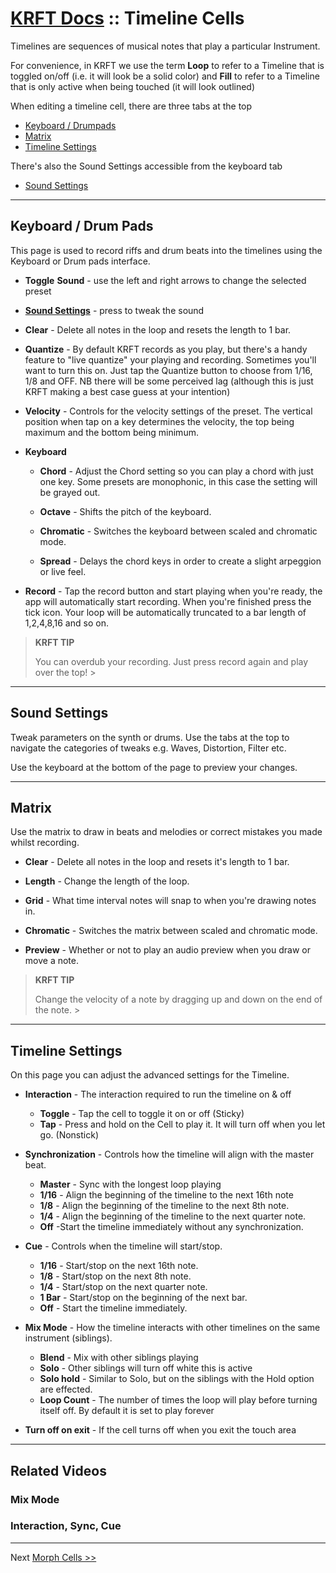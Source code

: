 # [KRFT Docs](/docs) :: Timeline Cells 


Timelines are sequences of musical notes that play a particular Instrument.

For convenience, in KRFT we use the term **Loop** to refer to a Timeline that is toggled on/off (i.e. it will look be a solid color) and **Fill** to refer to a Timeline that is only active when being touched (it will look outlined)

When editing a timeline cell, there are three tabs at the top

- [Keyboard / Drumpads](#keyboard)
- [Matrix](#matrix)
- [Timeline Settings](#timelinesettings)

There's also the Sound Settings accessible from the keyboard tab

- [Sound Settings](#soundsettings)


---


<a name='keyboard'></a>

## Keyboard / Drum Pads 

This page is used to record riffs and drum beats into the timelines using the Keyboard or Drum pads interface.

- **Toggle** **Sound** - use the left and right arrows to change the selected preset

- **[Sound Settings](#soundsettings)** - press to tweak the sound

- **Clear** - Delete all notes in the loop and resets the length to 1 bar.

- **Quantize** - By default KRFT records as you play, but there's a handy feature to "live quantize" your playing and recording. Sometimes you'll want to turn this on. Just tap the Quantize button to choose from 1/16, 1/8 and OFF. NB there will be some perceived lag (although this is just KRFT making a best case guess at your intention)

- **Velocity** - Controls for the velocity settings of the preset. The vertical position when tap on a key determines the velocity, the top being maximum and the bottom being minimum.

- **Keyboard**
    - **Chord** - Adjust the Chord setting so you can play a chord with just one key. Some presets are monophonic, in this case the setting will be grayed out.

    - **Octave** - Shifts the pitch of the keyboard.

    - **Chromatic** - Switches the keyboard between scaled and chromatic mode.

    - **Spread** - Delays the chord keys in order to create a slight arpeggion or live feel. 



- **Record** - Tap the record button and start playing when you're ready, the app will automatically start recording. When you're finished press the tick icon. Your loop will be automatically truncated to a bar length of 1,2,4,8,16 and so on.

> **KRFT TIP**
>
>
> You can overdub your recording. Just press record again and play over the top!
‍>

---

<a name='soundsettings'></a>

## Sound Settings

Tweak parameters on the synth or drums. Use the tabs at the top to navigate the categories of tweaks e.g. Waves, Distortion, Filter etc.

Use the keyboard at the bottom of the page to preview your changes.


---

<a name='matrix'></a>

## Matrix

Use the matrix to draw in beats and melodies or correct mistakes you made whilst recording.

- **Clear** - Delete all notes in the loop and resets it's length to 1 bar.

- **Length** - Change the length of the loop.

- **Grid** - What time interval notes will snap to when you're drawing notes in.

- **Chromatic** - Switches the matrix between scaled and chromatic mode.

- **Preview** - Whether or not to play an audio preview when you draw or move a note.

> **KRFT TIP**
>
>
> Change the velocity of a note by dragging up and down on the end of the note.
‍>

-----

<a name='timelinesettings'></a>

## Timeline Settings

On this page you can adjust the advanced settings for the Timeline.

- **Interaction** - The interaction required to run the timeline on & off
    - **Toggle** -  Tap the cell to toggle it on or off (Sticky)
    - **Tap** -  Press and hold on the Cell to play it. It will turn off when you let go. (Nonstick)

- **Synchronization** -  Controls how the timeline will align with the master beat.
    - **Master** -  Sync with the longest loop playing
    - **1/16** - Align the beginning of the timeline to the next 16th note
    - **1/8** - Align the beginning of the timeline to the next 8th note.
    - **1/4** - Align the beginning of the timeline to the next quarter note.
    - **Off** -Start the timeline immediately without any synchronization.

- **Cue** - Controls when the timeline will start/stop.
    - **1/16** - Start/stop on the next 16th note.
    - **1/8** - Start/stop on the next 8th note.
    - **1/4** - Start/stop on the next quarter note.
    - **1 Bar** - Start/stop on the beginning of the next bar.
    - **Off** - Start the timeline immediately.

- **Mix Mode** - How the timeline interacts with other timelines on the same instrument (siblings).
    - **Blend** - Mix with other siblings playing
    - **Solo** - Other siblings will turn off white this is active
    - **Solo hold** - Similar to Solo, but on the siblings with the Hold option are effected.
    - **Loop Count** - The number of times the loop will play before turning itself off. By default it is set to play forever

- **Turn off on exit** - If the cell turns off when you exit the touch area

---

## Related Videos


### Mix Mode

<div class="vid" src="40XJM0kk0a8"></div>

### Interaction, Sync, Cue

<div class="vid" src="3rmyCseIQb4"></div>

---------


Next [Morph Cells >>](../morph-cells)